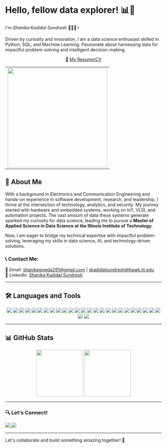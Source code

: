 # Hello, fellow data explorer! 📊👋  
I'm *Shanika Kadidal Sundresh* 👩🏻‍💻⚡️

Driven by curiosity and innovation, I am a data science enthusiast skilled in Python, SQL, and Machine Learning. Passionate about harnessing data for impactful problem-solving and intelligent decision-making. 

<p align="center">
  📄 <a href="https://drive.google.com/file/d/1j6BdeyDrMhcYdpNqpu5PA4mMMaSXih1a/view?usp=drive_link">My Resume/CV</a>
</p>

<table align="center">
  <tr>
    <td align="center">
      <img src="https://i.postimg.cc/yx949y8t/DALL-E-2025-02-26-11-37-58-An-animated-style-front-view-of-a-young-woman-sitting-at-a-table-with-a.webp" width="320">
    </td>
  </tr>
</table>

## 🚀 About Me  
With a background in Electronics and Communication Engineering and hands-on experience in software development, research, and leadership, I thrive at the intersection of technology, analytics, and security. My journey started with hardware and embedded systems, working on IoT, VLSI, and automation projects. The vast amount of data these systems generate sparked my curiosity for data science, leading me to pursue a **Master of Applied Science in Data Science at the Illinois Institute of Technology**.

Now, I am eager to bridge my technical expertise with impactful problem-solving, leveraging my skills in data science, AI, and technology-driven solutions.    


<!-- ### 💻 All my projects are available on [GitHub](https://github.com/shanika-ks) -->



<!-- <p align="center">
  📄 <a href="https://drive.google.com/file/d/1j6BdeyDrMhcYdpNqpu5PA4mMMaSXih1a/view?usp=drive_link">My Resume/CV</a>
</p> -->
  


### 📞 Contact Me:  
📧 *Email*: shanikagowda291@gmail.com | skadidalsundresh@hawk.iit.edu  
🔗 *LinkedIn*: [Shanika Kadidal Sundresh](https://www.linkedin.com/in/shanikakadidalsundresh)    


---

## 🛠 Languages and Tools  

<p align="center">
  <img src="https://img.shields.io/badge/Python-3670A0?style=for-the-badge&logo=python&logoColor=ffdd54"/>
  <img src="https://img.shields.io/badge/R-276DC3?style=for-the-badge&logo=r&logoColor=white"/>
  <img src="https://img.shields.io/badge/C++-%2300599C.svg?style=for-the-badge&logo=c%2B%2B&logoColor=white"/>
  <img src="https://img.shields.io/badge/C-%2300599C.svg?style=for-the-badge&logo=c&logoColor=white"/>
  <img src="https://img.shields.io/badge/SQL-%2300599C.svg?style=for-the-badge&logo=sqlite&logoColor=white"/>
  <img src="https://img.shields.io/badge/JavaScript-%23F7DF1E.svg?style=for-the-badge&logo=javascript&logoColor=black"/>
  <img src="https://img.shields.io/badge/Node.js-%2343853D.svg?style=for-the-badge&logo=node.js&logoColor=white"/>
  <img src="https://img.shields.io/badge/Express.js-%23404D59.svg?style=for-the-badge&logo=express&logoColor=white"/>
  <img src="https://img.shields.io/badge/React-%2361DAFB.svg?style=for-the-badge&logo=react&logoColor=black"/>
  <img src="https://img.shields.io/badge/Materialize%20CSS-EE6E73?style=for-the-badge&logo=material-design&logoColor=white"/>
  <img src="https://img.shields.io/badge/GitHub-%23181717.svg?style=for-the-badge&logo=github&logoColor=white"/>
  <img src="https://img.shields.io/badge/Git-F05032?style=for-the-badge&logo=git&logoColor=white"/>
  <img src="https://img.shields.io/badge/Google%20Colab-F9AB00?style=for-the-badge&logo=googlecolab&logoColor=white"/>
  <img src="https://img.shields.io/badge/Postman-FF6C37?style=for-the-badge&logo=postman&logoColor=white"/>
  <img src="https://img.shields.io/badge/Matplotlib-11557C?style=for-the-badge&logo=python&logoColor=white"/>
  <img src="https://img.shields.io/badge/Cloudinary-3448C5?style=for-the-badge&logo=cloudinary&logoColor=white"/>
  <img src="https://img.shields.io/badge/Linux-%23FCC624.svg?style=for-the-badge&logo=linux&logoColor=black"/>
  <img src="https://img.shields.io/badge/Tableau-E97627?style=for-the-badge&logo=tableau&logoColor=white"/>
  <img src="https://img.shields.io/badge/Power%20BI-F2C811?style=for-the-badge&logo=powerbi&logoColor=black"/>
  <img src="https://img.shields.io/badge/RStudio-75AADB?style=for-the-badge&logo=rstudio&logoColor=white"/>
  <img src="https://img.shields.io/badge/AWS-%23FF9900.svg?style=for-the-badge&logo=amazon-aws&logoColor=white"/>
  <img src="https://img.shields.io/badge/Cisco%20Packet%20Tracer-1BA0D7?style=for-the-badge&logo=cisco&logoColor=white"/>
  <img src="https://img.shields.io/badge/Scikit--learn-F7931E?style=for-the-badge&logo=scikitlearn&logoColor=black"/>
  <img src="https://img.shields.io/badge/Pandas-150458?style=for-the-badge&logo=pandas&logoColor=white"/>
  <img src="https://img.shields.io/badge/NumPy-013243?style=for-the-badge&logo=numpy&logoColor=white"/>
  <img src="https://img.shields.io/badge/MySQL-%2300f.svg?style=for-the-badge&logo=mysql&logoColor=white"/>
  <img src="https://img.shields.io/badge/MongoDB-%2347A248.svg?style=for-the-badge&logo=mongodb&logoColor=white"/>
</p>

---

## 📊 GitHub Stats  

<p align="center">
  <img src="https://github-readme-stats.vercel.app/api?username=ShanikaKadidalSundresh&show_icons=true&theme=radical" height="150"/>
  <img src="https://github-readme-stats.vercel.app/api/top-langs/?username=ShanikaKadidalSundresh&layout=compact&theme=radical" height="150"/>
</p>

---

### 🔍 Let's Connect!   

<a href="https://www.linkedin.com/in/shanikakadidalsundresh">
  <img src="https://img.shields.io/badge/LinkedIn-0077B5?style=flat-square&logo=linkedin&logoColor=white"/>
</a>
<a href="mailto:shanikagowda291@gmail.com">
  <img src="https://img.shields.io/badge/Gmail-D14836?style=flat-square&logo=gmail&logoColor=white"/>
</a>

<!--[![LinkedIn](https://img.shields.io/badge/LinkedIn-0077B5?style=flat-square&logo=linkedin&logoColor=white)](https://www.linkedin.com/in/shanikakadidalsundresh) 
![Instagram](https://img.shields.io/badge/Instagram-E4405F?style=flat-square&logo=instagram&logoColor=white)](#)
[![Gmail](https://img.shields.io/badge/Gmail-D14836?style=flat-square&logo=gmail&logoColor=white)](mailto:shanikagowda291@gmail.com) -->


---

Let's collaborate and build something amazing together! 🚀
